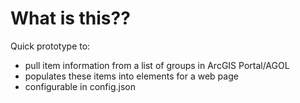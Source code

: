 # What is this??

Quick prototype to:
- pull item information from a list of groups in ArcGIS Portal/AGOL
- populates these items into elements for a web page
- configurable in config.json
